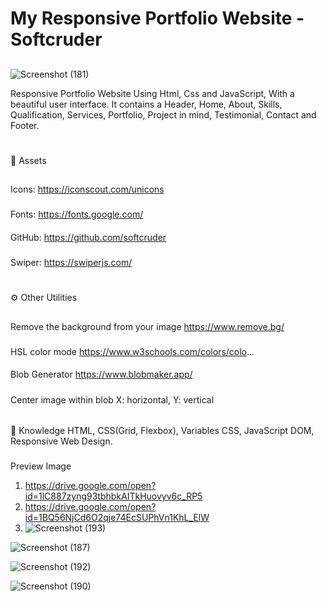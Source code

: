 # My Responsive Portfolio Website -Softcruder
##
![Screenshot (181)](https://user-images.githubusercontent.com/60460558/139151984-23af4162-52d8-4c71-b4d9-e789d3bc3a42.png)

Responsive Portfolio Website Using Html, Css and JavaScript, With a beautiful user interface. It contains a Header, Home, About, Skills, Qualification, Services, Portfolio, Project in mind, Testimonial, Contact and Footer.
###

#
📁 Assets 
##
Icons: https://iconscout.com/unicons
###
Fonts: https://fonts.google.com/
####
GitHub: https://github.com/softcruder
#####
Swiper: https://swiperjs.com/

#
⚙️ Other Utilities
##
Remove the background from your image
https://www.remove.bg/


###
HSL color mode
https://www.w3schools.com/colors/colo...

####
Blob Generator
https://www.blobmaker.app/

#####
Center image within blob
X: horizontal, Y: vertical

######
🧠 Knowledge
HTML, CSS(Grid, Flexbox), Variables CSS, JavaScript DOM, Responsive Web Design.
###
Preview Image 
1. https://drive.google.com/open?id=1lC887zyng93tbhbkAITkHuovyv6c_RP5
2. https://drive.google.com/open?id=1BQ56NjCd6O2qje74EcSUPhVn1KhL_ElW
3. ![Screenshot (193)](https://user-images.githubusercontent.com/60460558/139152217-0bd4c61f-0b84-476c-a10c-9b4f9b1a1576.png)

![Screenshot (187)](https://user-images.githubusercontent.com/60460558/139152172-6fc76193-7d4c-41a5-90b0-14204fd22aac.png)

![Screenshot (192)](https://user-images.githubusercontent.com/60460558/139152199-e1560572-10a2-4531-8aa3-f3ed1e5de2f5.png)

![Screenshot (190)](https://user-images.githubusercontent.com/60460558/139152182-73cb27f6-4e87-4efd-b638-edb9dcc07ae1.png)

